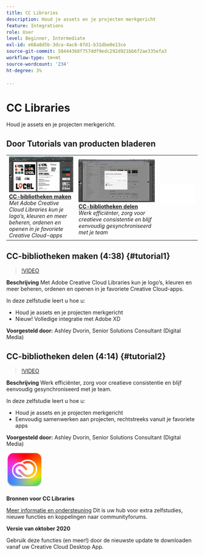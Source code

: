 ```yaml
---
title: CC Libraries
description: Houd je assets en je projecten merkgericht
feature: Integrations
role: User
level: Beginner, Intermediate
exl-id: e68a8d5b-3dca-4ac8-87d1-b31dbe0e13ce
source-git-commit: 58444368f757ddf9edc292d921bb6f2ae335efa3
workflow-type: tm+mt
source-wordcount: '234'
ht-degree: 3%

---
```


# CC Libraries

Houd je assets en je projecten merkgericht.

## Door Tutorials van producten bladeren

<table style="table-layout:fixed">
<tr>
 <td>
   <a href="cclibraries.md#tutorial1">
      <img alt="CC-bibliotheken maken" src="../assets/libraries_create_dvorin_thumbnail.jpg" />
   </a>
    <div>
   <a href="cclibraries.md#tutorial1"><strong>CC-bibliotheken maken</strong></a>
    </div>
    <em>Met Adobe Creative Cloud Libraries kun je logo’s, kleuren en meer beheren, ordenen en openen in je favoriete Creative Cloud-apps</em>
    <br>
  </td>
   <td>
   <a href="cclibraries.md#tutorial2">
      <img alt="CC-bibliotheken delen" src="../assets/libraries_share_dvorin_thumbnail.jpg" />
   </a>
    <div>
   <a href="cclibraries.md#tutorial2"><strong>CC-bibliotheken delen</strong></a>
    </div>
    <em>Werk efficiënter, zorg voor creatieve consistentie en blijf eenvoudig gesynchroniseerd met je team</em>
    <br>
  </td>
  <td>
    <img alt="Spacer" src="../assets/Whitespacer.png" />
    <div>
    <br>
  </td>
</tr>
</table>

## CC-bibliotheken maken (4:38) {#tutorial1}

>[!VIDEO](https://video.tv.adobe.com/v/326802?hidetitle=true)

**Beschrijving**
Met Adobe Creative Cloud Libraries kun je logo’s, kleuren en meer beheren, ordenen en openen in je favoriete Creative Cloud-apps.

In deze zelfstudie leert u hoe u:
* Houd je assets en je projecten merkgericht
* Nieuw! Volledige integratie met Adobe XD

**Voorgesteld door:**
Ashley Dvorin, Senior Solutions Consultant (Digital Media)

## CC-bibliotheken delen (4:14) {#tutorial2}

>[!VIDEO](https://video.tv.adobe.com/v/326803?hidetitle=true)

**Beschrijving**
Werk efficiënter, zorg voor creatieve consistentie en blijf eenvoudig gesynchroniseerd met je team.

In deze zelfstudie leert u hoe u:
* Houd je assets en je projecten merkgericht
* Eenvoudig samenwerken aan projecten, rechtstreeks vanuit je favoriete apps

**Voorgesteld door:**
Ashley Dvorin, Senior Solutions Consultant (Digital Media)

![Logo CC Libraries](../assets/cc_appicon_96.png)

**Bronnen voor CC Libraries**

[Meer informatie en ondersteuning](https://helpx.adobe.com/creative-cloud/help/libraries.html) Dit is uw hub voor extra zelfstudies, nieuwe functies en koppelingen naar communityforums.

**Versie van oktober 2020**

Gebruik deze functies (en meer!) door de nieuwste update te downloaden vanaf uw Creative Cloud Desktop App.

